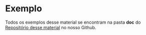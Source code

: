 # Exemplo

Todos os exemplos desse material se encontram na pasta **doc** do
[Repositório desse material](https://github.com/petcomputacaoufrgs/intro-ao-latex)
no nosso Github.